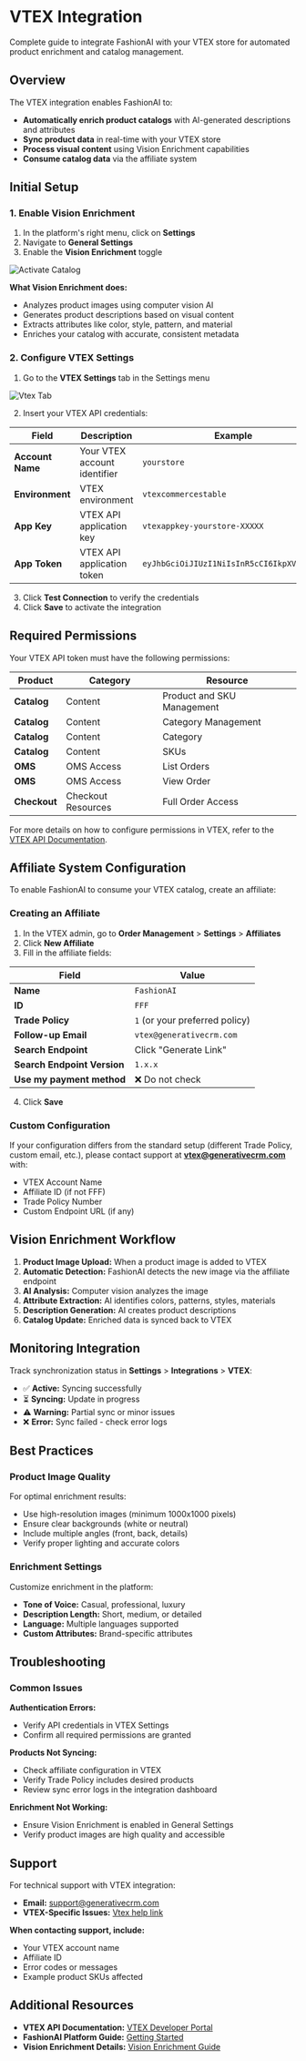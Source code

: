 # VTEX Integration

Complete guide to integrate FashionAI with your VTEX store for automated product enrichment and catalog management.

## Overview

The VTEX integration enables FashionAI to:

- **Automatically enrich product catalogs** with AI-generated descriptions and attributes
- **Sync product data** in real-time with your VTEX store
- **Process visual content** using Vision Enrichment capabilities
- **Consume catalog data** via the affiliate system

## Initial Setup

### 1. Enable Vision Enrichment

1. In the platform's right menu, click on **Settings**
2. Navigate to **General Settings**
3. Enable the **Vision Enrichment** toggle

![Activate Catalog](/img/activate-catalog.png)

**What Vision Enrichment does:**
- Analyzes product images using computer vision AI
- Generates product descriptions based on visual content
- Extracts attributes like color, style, pattern, and material
- Enriches your catalog with accurate, consistent metadata

### 2. Configure VTEX Settings

1. Go to the **VTEX Settings** tab in the Settings menu

![Vtex Tab](img/tela1-vtex.png)

2. Insert your VTEX API credentials:

| Field | Description | Example |
|-------|-------------|---------|
| **Account Name** | Your VTEX account identifier | `yourstore` |
| **Environment** | VTEX environment | `vtexcommercestable` |
| **App Key** | VTEX API application key | `vtexappkey-yourstore-XXXXX` |
| **App Token** | VTEX API application token | `eyJhbGciOiJIUzI1NiIsInR5cCI6IkpXVCJ9...` |

3. Click **Test Connection** to verify the credentials
4. Click **Save** to activate the integration

## Required Permissions

Your VTEX API token must have the following permissions:

| Product | Category | Resource |
|---------|----------|----------|
| **Catalog** | Content | Product and SKU Management |
| **Catalog** | Content | Category Management |
| **Catalog** | Content | Category |
| **Catalog** | Content | SKUs |
| **OMS** | OMS Access | List Orders |
| **OMS** | OMS Access | View Order |
| **Checkout** | Checkout Resources | Full Order Access |

For more details on how to configure permissions in VTEX, refer to the [VTEX API Documentation](https://developers.vtex.com).

## Affiliate System Configuration

To enable FashionAI to consume your VTEX catalog, create an affiliate:

### Creating an Affiliate

1. In the VTEX admin, go to **Order Management** > **Settings** > **Affiliates**
2. Click **New Affiliate**
3. Fill in the affiliate fields:

| Field | Value |
|-------|-------|
| **Name** | `FashionAI` |
| **ID** | `FFF` |
| **Trade Policy** | `1` (or your preferred policy) |
| **Follow-up Email** | `vtex@generativecrm.com` |
| **Search Endpoint** | Click "Generate Link" |
| **Search Endpoint Version** | `1.x.x` |
| **Use my payment method** | ❌ Do not check |

4. Click **Save**

### Custom Configuration

If your configuration differs from the standard setup (different Trade Policy, custom email, etc.), please contact support at **vtex@generativecrm.com** with:

- VTEX Account Name
- Affiliate ID (if not FFF)
- Trade Policy Number
- Custom Endpoint URL (if any)

## Vision Enrichment Workflow

1. **Product Image Upload:** When a product image is added to VTEX
2. **Automatic Detection:** FashionAI detects the new image via the affiliate endpoint
3. **AI Analysis:** Computer vision analyzes the image
4. **Attribute Extraction:** AI identifies colors, patterns, styles, materials
5. **Description Generation:** AI creates product descriptions
6. **Catalog Update:** Enriched data is synced back to VTEX

## Monitoring Integration

Track synchronization status in **Settings** > **Integrations** > **VTEX**:

- ✅ **Active:** Syncing successfully
- ⏳ **Syncing:** Update in progress
- ⚠️ **Warning:** Partial sync or minor issues
- ❌ **Error:** Sync failed - check error logs

## Best Practices

### Product Image Quality

For optimal enrichment results:

- Use high-resolution images (minimum 1000x1000 pixels)
- Ensure clear backgrounds (white or neutral)
- Include multiple angles (front, back, details)
- Verify proper lighting and accurate colors

### Enrichment Settings

Customize enrichment in the platform:

- **Tone of Voice:** Casual, professional, luxury
- **Description Length:** Short, medium, or detailed
- **Language:** Multiple languages supported
- **Custom Attributes:** Brand-specific attributes

## Troubleshooting

### Common Issues

**Authentication Errors:**
- Verify API credentials in VTEX Settings
- Confirm all required permissions are granted

**Products Not Syncing:**
- Check affiliate configuration in VTEX
- Verify Trade Policy includes desired products
- Review sync error logs in the integration dashboard

**Enrichment Not Working:**
- Ensure Vision Enrichment is enabled in General Settings
- Verify product images are high quality and accessible

## Support

For technical support with VTEX integration:

- **Email:** support@generativecrm.com
- **VTEX-Specific Issues:** [Vtex help link](https://help.vtex.com/)

**When contacting support, include:**
- Your VTEX account name
- Affiliate ID
- Error codes or messages
- Example product SKUs affected

## Additional Resources

- **VTEX API Documentation:** [VTEX Developer Portal](https://developers.vtex.com)
- **FashionAI Platform Guide:** [Getting Started](../getting-started.md)
- **Vision Enrichment Details:** [Vision Enrichment Guide](../../user-guide/vision-enrichment/index.md)

